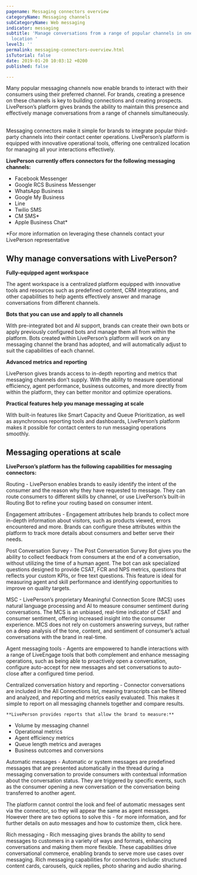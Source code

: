 ```yaml
---
pagename: Messaging connectors overview
categoryName: Messaging channels
subCategoryName: Web messaging
indicator: messaging
subtitle: 'Manage conversations from a range of popular channels in one centralized
  location '
level3: ''
permalink: messaging-connectors-overview.html
isTutorial: false
date: 2019-01-20 10:03:12 +0200
published: false

---
```

Many popular messaging channels now enable brands to interact with their consumers using their preferred channel. For brands, creating a presence on these channels is key to building connections and creating prospects. LivePerson’s platform gives brands the ability to maintain this presence and effectively manage conversations from a range of channels simultaneously.  

Messaging connectors make it simple for brands to integrate popular third-party channels into their contact center operations. LivePerson’s platform is equipped with innovative operational tools, offering one centralized location for managing all your interactions effectively. 

**LivePerson currently offers connectors for the following messaging channels:**

* Facebook Messenger
* Google RCS Business Messenger 
* WhatsApp Business
* Google My Business 
* Line 
* Twilio SMS
* CM SMS*
* Apple Business Chat* 

\*For more information on leveraging these channels contact your LivePerson representative 

## Why manage conversations with LivePerson?

**Fully-equipped agent workspace** 

The agent workspace is a centralized platform equipped with innovative tools and resources such as predefined content, CRM integrations, and other capabilities to help agents effectively answer and manage conversations from different channels. 

**Bots that you can use and apply to all channels**

With pre-integrated bot and AI support, brands can create their own bots or apply previously configured bots and manage them all from within the platform. Bots created within LivePerson’s platform will work on any messaging channel the brand has adopted, and will automatically adjust to suit the capabilities of each channel. 

**Advanced metrics and reporting** 

LivePerson gives brands access to in-depth reporting and metrics that messaging channels don’t supply. With the ability to measure operational efficiency, agent performance, business outcomes, and more directly from within the platform, they can better monitor and optimize operations. 

**Practical features help you manage messaging at scale** 

With built-in features like Smart Capacity and Queue Prioritization, as well as asynchronous reporting tools and dashboards, LivePerson’s platform makes it possible for contact centers to run messaging operations smoothly. 

## Messaging operations at scale  

**LivePerson’s platform has the following capabilities for messaging connectors:** 

Routing - LivePerson enables brands to easily identify the intent of the consumer and the reason why they have requested to message. They can route consumers to different skills by channel, or use LivePerson’s built-in Routing Bot to refine your routing based on consumer intent.

Engagement attributes - Engagement attributes help brands to collect more in-depth information about visitors, such as products viewed, errors encountered and more. Brands can configure these attributes within the platform to track more details about consumers and better serve their needs.

Post Conversation Survey - The Post Conversation Survey Bot gives you the ability to collect feedback from consumers at the end of a conversation, without utilizing the time of a human agent. The bot can ask specialized questions designed to provide CSAT, FCR and NPS metrics, questions that reflects your custom KPIs, or free text questions. This feature is ideal for measuring agent and skill performance and identifying opportunities to improve on quality targets.

MSC - LivePerson’s proprietary Meaningful Connection Score (MCS) uses natural language processing and AI to measure consumer sentiment during conversations. The MCS is an unbiased, real-time indicator of CSAT and consumer sentiment, offering increased insight into the consumer experience. MCS does not rely on customers answering surveys, but rather on a deep analysis of the tone, content, and sentiment of consumer’s actual conversations with the brand in real-time.  

Agent messaging tools - Agents are empowered to handle interactions with a range of LiveEngage tools that both complement and enhance messaging operations, such as being able to proactively open a conversation, configure auto-accept for new messages and set conversations to auto-close after a configured time period. 

Centralized conversation history and reporting - Connector conversations are included in the All Connections list, meaning transcripts can be filtered and analyzed, and reporting and metrics easily evaluated. This makes it simple to report on all messaging channels together and compare results. 

	**LivePerson provides reports that allow the brand to measure:**

* Volume by messaging channel
* Operational metrics
* Agent efficiency metrics
* Queue length metrics and averages
* Business outcomes and conversions

Automatic messages - Automatic or system messages are predefined messages that are presented automatically in the thread during a messaging conversation to provide consumers with contextual information about the conversation status. They are triggered by specific events, such as the consumer opening a new conversation or the conversation being transferred to another agent. 

The platform cannot control the look and feel of automatic messages sent via the connector, so they will appear the same as agent messages. However there are two options to solve this - for more information, and for further details on auto messages and how to customize them, click here. 

Rich messaging - Rich messaging gives brands the ability to send messages to customers in a variety of ways and formats, enhancing conversations and making them more flexible. These capabilities drive conversational commerce, enabling brands to serve more use cases over messaging. Rich messaging capabilities for connectors include: structured content cards, carousels, quick replies, photo sharing and audio sharing.  